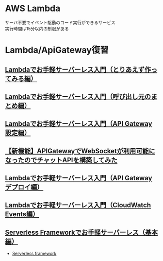 # AWS Lambda
  サーバ不要でイベント駆動のコード実行ができるサービス  
  実行時間は15分以内の制限がある

# Lambda/ApiGateway復習
## [Lambdaでお手軽サーバーレス入門（とりあえず作ってみる編）](https://qiita.com/kakken1988/items/29ec13228f1398f40fec0)
  
## [Lambdaでお手軽サーバーレス入門（呼び出し元のまとめ編）](https://qiita.com/kakken1988/items/bc786d08ca95bed53e16)

## [Lambdaでお手軽サーバーレス入門（API Gateway設定編）](https://qiita.com/kakken1988/items/bcf052116b2148818930) 

## [【新機能】APIGatewayでWebSocketが利用可能になったのでチャットAPIを構築してみた](https://qiita.com/G-awa/items/472bc1a9d46178f3d7a4)

## [Lambdaでお手軽サーバーレス入門（API Gatewayデプロイ編）](https://qiita.com/kakken1988/items/c864e8eecccdf877c612)

## [Lambdaでお手軽サーバーレス入門（CloudWatch Events編）](https://qiita.com/kakken1988/items/12c1af589ade9f780222)

## [Serverless Frameworkでお手軽サーバーレス（基本編）](https://qiita.com/kakken1988/items/ed528aa73fecd34238ec)

- [Serverless framework](https://serverless.com/cli/)
